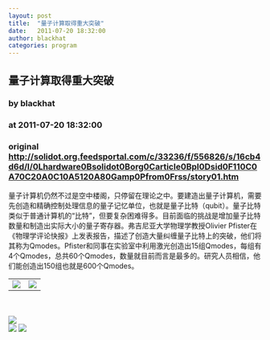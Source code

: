 ```yaml
---
layout: post
title:  "量子计算取得重大突破"
date:   2011-07-20 18:32:00
author: blackhat
categories: program
---
```


## 量子计算取得重大突破
### by blackhat
### at 2011-07-20 18:32:00
### original <http://solidot.org.feedsportal.com/c/33236/f/556826/s/16cb4d6d/l/0Lhardware0Bsolidot0Borg0Carticle0Bpl0Dsid0F110C0A70C20A0C10A5120A80Gamp0Pfrom0Frss/story01.htm>

量子计算机仍然不过是空中楼阁，只停留在理论之中。要建造出量子计算机，需要先创造和精确控制处理信息的量子记忆单位，也就是量子比特（qubit）。量子比特类似于普通计算机的“比特”，但要复杂困难得多。目前面临的挑战是增加量子比特数量和制造出实际大小的量子寄存器。弗吉尼亚大学物理学教授Olivier Pfister在《物理学评论快报》上发表报告，描述了创造大量纠缠量子比特上的突破，他们将其称为Qmodes。Pfister和同事在实验室中利用激光创造出15组Qmodes，每组有4个Qmodes，总共60个Qmodes，数量就目前而言是最多的。研究人员相信，他们能创造出150组也就是600个Qmodes。<img width="1" height="1" src="http://solidot.org.feedsportal.com/c/33236/f/556826/s/16cb4d6d/mf.gif" border="0"><div><table border="0"><tr><td valign="middle"><a href="http://res.feedsportal.com/viral/sendemail2.html?title=%E9%87%8F%E5%AD%90%E8%AE%A1%E7%AE%97%E5%8F%96%E5%BE%97%E9%87%8D%E5%A4%A7%E7%AA%81%E7%A0%B4&amp;link=http%3A%2F%2Fhardware.solidot.org%2Farticle.pl%3Fsid%3D11%2F07%2F20%2F1051208%26amp%3Bfrom%3Drss"><img src="http://res3.feedsportal.com/images/emailthis2.gif" border="0"></a></td><td valign="middle"><a href="http://res.feedsportal.com/viral/bookmark.cfm?title=%E9%87%8F%E5%AD%90%E8%AE%A1%E7%AE%97%E5%8F%96%E5%BE%97%E9%87%8D%E5%A4%A7%E7%AA%81%E7%A0%B4&amp;link=http%3A%2F%2Fhardware.solidot.org%2Farticle.pl%3Fsid%3D11%2F07%2F20%2F1051208%26amp%3Bfrom%3Drss"><img src="http://res3.feedsportal.com/images/bookmark.gif" border="0"></a></td></tr></table></div><br><br><a href="http://da.feedsportal.com/r/108458671369/u/49/f/556826/c/33236/s/16cb4d6d/a2.htm"><img src="http://da.feedsportal.com/r/108458671369/u/49/f/556826/c/33236/s/16cb4d6d/a2.img" border="0"></a><div>
<a href="http://feeds.feedburner.com/~ff/solidot?a=9nMOsdpdydI:YJiWjuLdg-0:yIl2AUoC8zA"><img src="http://feeds.feedburner.com/~ff/solidot?d=yIl2AUoC8zA" border="0"></a> <a href="http://feeds.feedburner.com/~ff/solidot?a=9nMOsdpdydI:YJiWjuLdg-0:7Q72WNTAKBA"><img src="http://feeds.feedburner.com/~ff/solidot?d=7Q72WNTAKBA" border="0"></a>
</div>